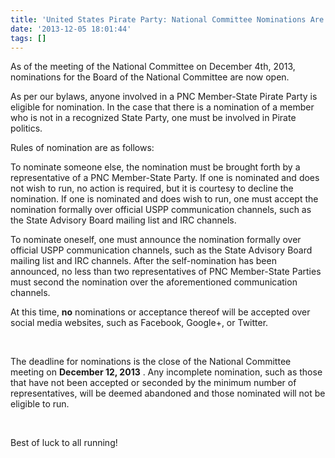```yaml
---
title: 'United States Pirate Party: National Committee Nominations Are Now Open'
date: '2013-12-05 18:01:44'
tags: []
---
```


As of the meeting of the National Committee on December 4th, 2013, nominations for the Board of the National Committee are now open.

As per our bylaws, anyone involved in a PNC Member-State Pirate Party is eligible for nomination. In the case that there is a nomination of a member who is not in a recognized State Party, one must be involved in Pirate politics.

Rules of nomination are as follows:

To nominate someone else, the nomination must be brought forth by a representative of a PNC Member-State Party. If one is nominated and does not wish to run, no action is required, but it is courtesy to decline the nomination. If one is nominated and does wish to run, one must accept the nomination formally over official USPP communication channels, such as the State Advisory Board mailing list and IRC channels.

To nominate oneself, one must announce the nomination formally over official USPP communication channels, such as the State Advisory Board mailing list and IRC channels. After the self-nomination has been announced, no less than two representatives of PNC Member-State Parties must second the nomination over the aforementioned communication channels.

At this time, 
**no**
 nominations or acceptance thereof will be accepted over social media websites, such as Facebook, Google+, or Twitter.

 

The deadline for nominations is the close of the National Committee meeting on 
**December 12, 2013**
. Any incomplete nomination, such as those that have not been accepted or seconded by the minimum number of representatives, will be deemed abandoned and those nominated will not be eligible to run.

 

Best of luck to all running!
